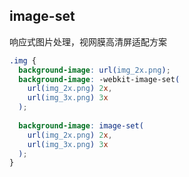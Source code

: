 ## image-set
响应式图片处理，视网膜高清屏适配方案
```css
.img {
  background-image: url(img_2x.png);
  background-image: -webkit-image-set(
    url(img_2x.png) 2x,
    url(img_3x.png) 3x
  );
  
  background-image: image-set(
    url(img_2x.png) 2x,
    url(img_3x.png) 3x
  );
}
```
